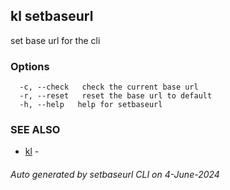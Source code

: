 ## kl setbaseurl

set base url for the cli



### Options

```
  -c, --check   check the current base url
  -r, --reset   reset the base url to default
  -h, --help   help for setbaseurl
```

### SEE ALSO

* [kl](kl.md)  - 

###### Auto generated by setbaseurl CLI on 4-June-2024
